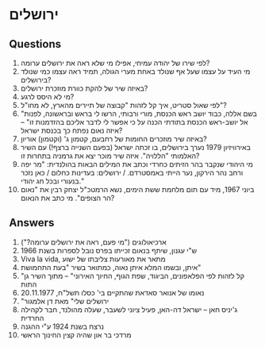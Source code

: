 # ירושלים

## Questions
1. לפי שירו של יהודה עמיחי, אפילו מי שלא ראה את ירושלים ערומה?  
2. מי העיד על עצמו שעל אף שנולד באחת מערי הגולה, תמיד ראה עצמו כמי שנולד בירושלים?  
3. באיזה שיר של להקת כוורת מוזכרת ירושלים?  
4. מי לא היסס לרגע?  
5. לפי שאול סטריט, איך קל לזהות "קבוצה של תיירים מהארץ, לא מחו"ל"?  
6. "בשם אללה, כבוד יושב ראש הכנסת, מורי ורבותי, הרשו לי בראש ובראשונה, לפנות אל יושב-ראש הכנסת בתודתי הכנה על כי אפשר לי לדבר אליכם בהזדמנות זו" – איזה נאום נפתח כך בכנסת ישראל?  
7. באיזה שיר מוזכרים החומות של רחבעם, קטמון ג' (וקטמון) אוריון?  
8. באירוויזיון 1979 נערך בירושלים, בו זכתה ישראל (בפעם השנייה ברצף!) עם השיר האלמותי "הללויה". איזה שיר מוכר יצא את גרמניה בתחרות זו?  
9. מי היהודי שנקבר בהר הזיתים כחרדי וכתב את המילים הבאות בהולנדית: "מר יפה ורחב נהר הירקון, נער הייתי באמסטרדם. / ירושלים: בעדינות כחלום / כאן נזכר בנעורי ובכל חג יהודי."  
10. ביוני 1967, מיד עם תום מלחמת ששת הימים, נשא הרמטכ"ל יצחק רבין את "נאום הר הצופים". מי כתב את הנאום?

## Answers
1. ארכיאולוגים ("מי פעם, ראה את ירושלים ערומה?")  
2. ש"י עגנון, שיתף בנאום זכייתו בפרס נובל לספרות בשנת 1966  
3. Viva la vida, מתאר את מאורעות צליבתו של ישוע  
4. איתן, ובשמו המלא איתן נאוה, כמתואר בשיר "בעת התחמושת"  
5. "קל לזהות לפי הפלאפונים, הביגוד, שפת הגוף, החיוך האירוני" – מתוך השיר גן התות  
6. נאומו של אנואר סאדאת שהתקיים בי' כסלו תשל"ח, 20.11.1977  
7. "ירושלים שלי" מאת דן אלמגור  
8. ג'יניס חאן – ישראל דה-האן, פעיל ציוני לשעבר, שעלה מהולנד, חבר לקהילה החרדית  
9. נרצח בשנת 1924 ע"י ההגנה  
10. מרדכי בר און שהיה קצין החינוך הראשי  
